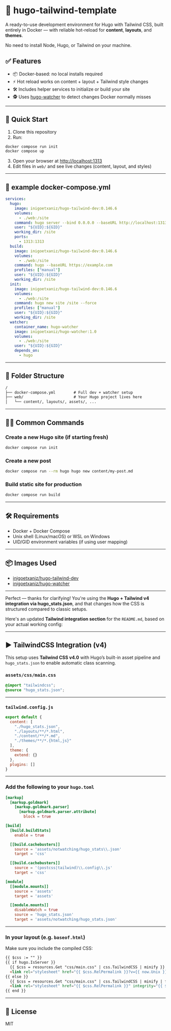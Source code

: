 # 🧪 hugo-tailwind-template

A ready-to-use development environment for Hugo with Tailwind CSS, built entirely in Docker — with reliable hot-reload for **content**, **layouts**, and **themes**.

No need to install Node, Hugo, or Tailwind on your machine.

## ✅ Features

- 📦 Docker-based: no local installs required
- ⚡ Hot reload works on content + layout + Tailwind style changes
- 🛠 Includes helper services to initialize or build your site
- 🕵️ Uses [hugo-watcher](https://github.com/ietxaniz/hugo-watcher) to detect changes Docker normally misses

---

## 🚀 Quick Start

1. Clone this repository
2. Run:

```sh
docker compose run init
docker compose up
```

3. Open your browser at [http://localhost:1313](http://localhost:1313)
4. Edit files in `web/` and see live changes (content, layout, and styles)

---

## 📝 example docker-compose.yml

```yaml
services:
  hugo:
    image: inigoetxaniz/hugo-tailwind-dev:0.146.6
    volumes:
      - ./web:/site
    command: hugo server --bind 0.0.0.0 --baseURL http://localhost:1313/ --noHTTPCache --appendPort=false --disableFastRender
    user: "${UID}:${GID}"
    working_dir: /site
    ports:
      - 1313:1313
  build:
    image: inigoetxaniz/hugo-tailwind-dev:0.146.6
    volumes:
      - ./web:/site
    command: hugo --baseURL https://example.com
    profiles: ["manual"]
    user: "${UID}:${GID}"
    working_dir: /site
  init:
    image: inigoetxaniz/hugo-tailwind-dev:0.146.6
    volumes:
      - ./web:/site
    command: hugo new site /site --force
    profiles: ["manual"]
    user: "${UID}:${GID}"
    working_dir: /site
  watcher:
    container_name: hugo-watcher
    image: inigoetxaniz/hugo-watcher:1.0
    volumes:
      - ./web:/site
    user: "${UID}:${GID}"
    depends_on:
      - hugo
```

---

## 📂 Folder Structure

```txt
/
├── docker-compose.yml        # Full dev + watcher setup
├── web/                      # Your Hugo project lives here
│   └── content/, layouts/, assets/, ...
```

---

## 🧑‍💻 Common Commands

### Create a new Hugo site (if starting fresh)

```sh
docker compose run init
```

### Create a new post

```sh
docker compose run --rm hugo hugo new content/my-post.md
```

### Build static site for production

```sh
docker compose run build
```

---

## 🛠 Requirements

- Docker + Docker Compose
- Unix shell (Linux/macOS) or WSL on Windows
- UID/GID environment variables (if using user mapping)

---

## 📦 Images Used

- [inigoetxaniz/hugo-tailwind-dev](https://hub.docker.com/r/inigoetxaniz/hugo-tailwind-dev)
- [inigoetxaniz/hugo-watcher](https://hub.docker.com/r/inigoetxaniz/hugo-watcher)

---

Perfect — thanks for clarifying! You're using the **Hugo + Tailwind v4 integration via hugo_stats.json**, and that changes how the CSS is structured compared to classic setups.

Here's an updated **Tailwind integration section** for the `README.md`, based on your actual working config:

---

## ▶️ TailwindCSS Integration (v4)

This setup uses **Tailwind CSS v4.0** with Hugo’s built-in asset pipeline and `hugo_stats.json` to enable automatic class scanning.

### `assets/css/main.css`

```css
@import "tailwindcss";
@source "hugo_stats.json";
```

---

### `tailwind.config.js`

```js
export default {
  content: [
    "./hugo_stats.json",
    "./layouts/**/*.html",
    "./content/**/*.md",
    "./themes/**/*.{html,js}"
  ],
  theme: {
    extend: {}
  },
  plugins: []
}
```

---

### Add the following to your `hugo.toml`

```toml
[markup]
  [markup.goldmark]
    [markup.goldmark.parser]
      [markup.goldmark.parser.attribute]
        block = true

[build]
  [build.buildStats]
    enable = true

  [[build.cachebusters]]
    source = 'assets/notwatching/hugo_stats\\.json'
    target = 'css'

  [[build.cachebusters]]
    source = '(postcss|tailwind)\\.config\\.js'
    target = 'css'

[module]
  [[module.mounts]]
    source = 'assets'
    target = 'assets'

  [[module.mounts]]
    disableWatch = true
    source = 'hugo_stats.json'
    target = 'assets/notwatching/hugo_stats.json'
```

---

### In your layout (e.g. `baseof.html`)

Make sure you include the compiled CSS:

```html
{{ $css := "" }}
{{ if hugo.IsServer }}
  {{ $css = resources.Get "css/main.css" | css.TailwindCSS | minify }}
  <link rel="stylesheet" href="{{ $css.RelPermalink }}?v={{ now.Unix }}">
{{ else }}
  {{ $css = resources.Get "css/main.css" | css.TailwindCSS | minify | fingerprint }}
  <link rel="stylesheet" href="{{ $css.RelPermalink }}" integrity="{{ $css.Data.Integrity }}">
{{ end }}
```

---

## 📃 License

MIT
